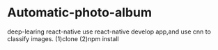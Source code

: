 # Automatic-photo-album
deep-learing react-native
use react-native develop app,and use cnn to classify images.
(1)clone
(2)npm install
